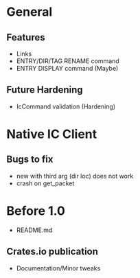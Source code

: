 # General
## Features
* Links
* ENTRY/DIR/TAG RENAME command
* ENTRY DISPLAY command (Maybe)
## Future Hardening
* IcCommand validation (Hardening)

# Native IC Client
## Bugs to fix
* new with third arg (dir loc) does not work
* crash on get\_packet

# Before 1.0
* README.md
## Crates.io publication
* Documentation/Minor tweaks

